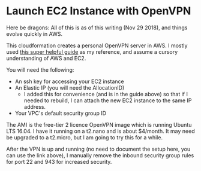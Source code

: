 Launch EC2 Instance with OpenVPN
================================

Here be dragons: All of this is as of this writing (Nov 29 2018), and things evolve quickly in AWS.

This cloudformation creates a personal OpenVPN server in AWS.  I mostly used [this super helpful guide](https://medium.com/@tatianaensslin/how-to-create-a-free-personal-vpn-in-the-cloud-using-ec2-openvpn-626c40e96dab) as my reference, and assume a cursory understanding of AWS and EC2.

You will need the following:

* An ssh key for accessing your EC2 instance
* An Elastic IP (you will need the AllocationID)
    - I added this for convenience (and is in the guide above) so that if I needed to rebuild, I can attach the new EC2 instance to the same IP address.
* Your VPC's default security group ID

The AMI is the free-tier 2 licence OpenVPN image which is running Ubuntu LTS 16.04.  I have it running on a t2.nano and is about $4/month. It may need be upgraded to a t2.micro, but I am going to try this for a while.

After the VPN is up and running (no need to document the setup here, you can use the link above), I manually remove the inbound security group rules for port 22 and 943 for increased security.